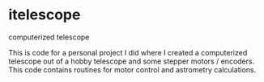 # itelescope
computerized telescope

This is code for a personal project I did where I created a computerized telescope out of a hobby telescope 
and some stepper motors / encoders. This code contains routines for motor control and astrometry calculations.
